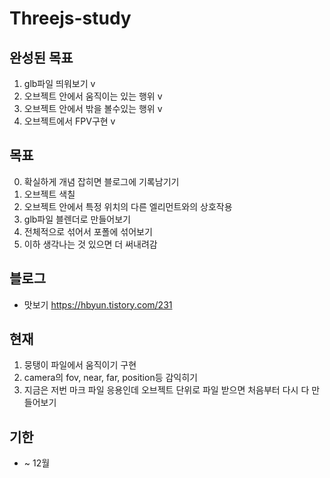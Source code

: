 # Threejs-study

## 완성된 목표
1. glb파일 띄워보기 v
2. 오브젝트 안에서 움직이는 있는 행위 v
3. 오브젝트 안에서 밖을 볼수있는 행위 v
4. 오브젝트에서 FPV구현 v
## 목표
0. 확실하게 개념 잡히면 블로그에 기록남기기
1. 오브젝트 색칠
2. 오브젝트 안에서 특정 위치의 다른 엘리먼트와의 상호작용
3. glb파일 블렌더로 만들어보기
4. 전체적으로 섞어서 포폴에 섞어보기
5. 이하 생각나는 것 있으면 더 써내려감

## 블로그
- 맛보기 https://hbyun.tistory.com/231

## 현재
1. 뭉탱이 파일에서 움직이기 구현
2. camera의 fov, near, far, position등 감익히기
3. 지금은 저번 마크 파일 응용인데 오브젝트 단위로 파일 받으면 처음부터 다시 다 만들어보기

## 기한
- ~ 12월
